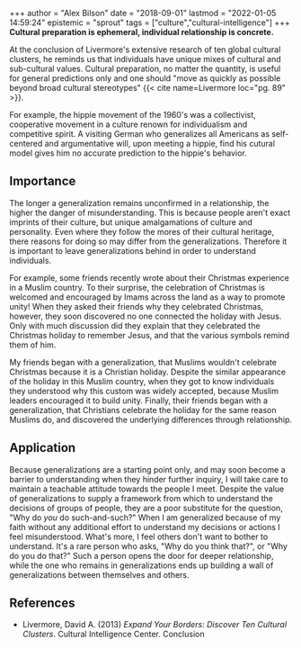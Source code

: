 +++
author = "Alex Bilson"
date = "2018-09-01"
lastmod = "2022-01-05 14:59:24"
epistemic = "sprout"
tags = ["culture","cultural-intelligence"]
+++
**Cultural preparation is ephemeral, individual relationship is concrete.**

At the conclusion of Livermore's extensive research of ten global cultural clusters, he reminds us that individuals have unique mixes of cultural and sub-cultural values.  Cultural preparation, no matter the quantity, is useful for general predictions only and one should "move as quickly as possible beyond broad cultural stereotypes" {{< cite name=Livermore loc="pg. 89" >}}.

For example, the hippie movement of the 1960's was a collectivist, cooperative movement in a culture renown for individualism and competitive spirit.  A visiting German who generalizes all Americans as self-centered and argumentative will, upon meeting a hippie, find his cutural model gives him no accurate prediction to the hippie's behavior.

## Importance

The longer a generalization remains unconfirmed in a relationship, the higher the danger of misunderstanding.  This is because people aren't exact imprints of their culture, but unique amalgamations of culture and personality.  Even where they follow the mores of their cultural heritage, there reasons for doing so may differ from the generalizations.  Therefore it is important to leave generalizations behind in order to understand individuals.

For example, some friends recently wrote about their Christmas experience in a Muslim country.  To their surprise, the celebration of Christmas is welcomed and encouraged by Imams across the land as a way to promote unity!  When they asked their friends why they celebrated Christmas, however, they soon discovered no one connected the holiday with Jesus.  Only with much discussion did they explain that they celebrated the Christmas holiday to remember Jesus, and that the various symbols remind them of him.

My friends began with a generalization, that Muslims wouldn't celebrate Christmas because it is a Christian holiday.  Despite the similar appearance of the holiday in this Muslim country, when they got to know individuals they understood why this custom was widely accepted, because Muslim leaders encouraged it to build unity.  Finally, their friends began with a generalization, that Christians celebrate the holiday for the same reason Muslims do, and discovered the underlying differences through relationship.

## Application

Because generalizations are a starting point only, and may soon become a barrier to understanding when they hinder further inquiry, I will take care to maintain a teachable attitude towards the people I meet.  Despite the value of generalizations to supply a framework from which to understand the decisions of groups of people, they are a poor substitute for the question, "Why do _you_ do such-and-such?"  When I am generalized because of my faith without any additional effort to understand my decisions or actions I feel misunderstood.  What's more, I feel others don't want to bother to understand.  It's a rare person who asks, "Why do you think that?", or "Why do you do that?"  Such a person opens the door for deeper relationship, while the one who remains in generalizations ends up building a wall of generalizations between themselves and others.

## References

- Livermore, David A. (2013) _Expand Your Borders: Discover Ten Cultural Clusters_. Cultural Intelligence Center. Conclusion
